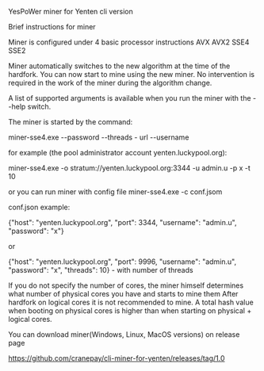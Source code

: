 YesPoWer miner for Yenten
cli version

Brief instructions for miner

Miner is configured under 4 basic processor instructions
AVX
AVX2
SSE4
SSE2

Miner automatically switches to the new algorithm at the time of the hardfork.
You can now start to mine using the new miner.
No intervention is required in the work of the miner during the algorithm change.

A list of supported arguments is available when you run the miner with the --help switch.

The miner is started by the command:

miner-sse4.exe --password <PASSWORD> --threads <THREADS> - url <URL> --username <USER>
  
for example (the pool administrator account yenten.luckypool.org):

miner-sse4.exe -o stratum://yenten.luckypool.org:3344 -u admin.u -p x -t 10

or you can run miner with config file
miner-sse4.exe -c conf.jsom

conf.json example:

{"host": "yenten.luckypool.org", "port": 3344, "username": "admin.u", "password": "x"}

or

{"host": "yenten.luckypool.org", "port": 9996, "username": "admin.u", "password": "x", "threads": 10} - with number of threads

If you do not specify the number of cores, the miner himself determines what number of physical cores you have and starts to mine them
After hardfork on logical cores it is not recommended to mine.
A total hash value when booting on physical cores is higher than when starting on physical + logical cores.

You can download miner(Windows, Linux, MacOS versions) on release page

https://github.com/cranepay/cli-miner-for-yenten/releases/tag/1.0
